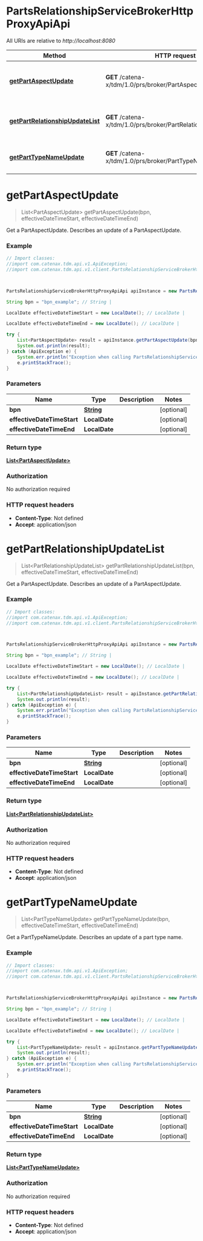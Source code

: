 # PartsRelationshipServiceBrokerHttpProxyApiApi

All URIs are relative to *http://localhost:8080*

Method | HTTP request | Description
------------- | ------------- | -------------
[**getPartAspectUpdate**](PartsRelationshipServiceBrokerHttpProxyApiApi.md#getPartAspectUpdate) | **GET** /catena-x/tdm/1.0/prs/broker/PartAspectUpdate | Get a PartAspectUpdate. Describes an update of a PartAspectUpdate.
[**getPartRelationshipUpdateList**](PartsRelationshipServiceBrokerHttpProxyApiApi.md#getPartRelationshipUpdateList) | **GET** /catena-x/tdm/1.0/prs/broker/PartRelationshipUpdateList | Get a PartAspectUpdate. Describes an update of a PartAspectUpdate.
[**getPartTypeNameUpdate**](PartsRelationshipServiceBrokerHttpProxyApiApi.md#getPartTypeNameUpdate) | **GET** /catena-x/tdm/1.0/prs/broker/PartTypeNameUpdate | Get a PartTypeNameUpdate. Describes an update of a part type name.




<a name="getPartAspectUpdate"></a>
# **getPartAspectUpdate**
> List&lt;PartAspectUpdate&gt; getPartAspectUpdate(bpn, effectiveDateTimeStart, effectiveDateTimeEnd)

Get a PartAspectUpdate. Describes an update of a PartAspectUpdate.

### Example
```java
// Import classes:
//import com.catenax.tdm.api.v1.ApiException;
//import com.catenax.tdm.api.v1.client.PartsRelationshipServiceBrokerHttpProxyApiApi;



PartsRelationshipServiceBrokerHttpProxyApiApi apiInstance = new PartsRelationshipServiceBrokerHttpProxyApiApi();

String bpn = "bpn_example"; // String | 

LocalDate effectiveDateTimeStart = new LocalDate(); // LocalDate | 

LocalDate effectiveDateTimeEnd = new LocalDate(); // LocalDate | 

try {
    List<PartAspectUpdate> result = apiInstance.getPartAspectUpdate(bpn, effectiveDateTimeStart, effectiveDateTimeEnd);
    System.out.println(result);
} catch (ApiException e) {
    System.err.println("Exception when calling PartsRelationshipServiceBrokerHttpProxyApiApi#getPartAspectUpdate");
    e.printStackTrace();
}
```

### Parameters

Name | Type | Description  | Notes
------------- | ------------- | ------------- | -------------
 **bpn** | [**String**](.md)|  | [optional]
 **effectiveDateTimeStart** | **LocalDate**|  | [optional]
 **effectiveDateTimeEnd** | **LocalDate**|  | [optional]


### Return type

[**List&lt;PartAspectUpdate&gt;**](PartAspectUpdate.md)

### Authorization

No authorization required

### HTTP request headers

 - **Content-Type**: Not defined
 - **Accept**: application/json


<a name="getPartRelationshipUpdateList"></a>
# **getPartRelationshipUpdateList**
> List&lt;PartRelationshipUpdateList&gt; getPartRelationshipUpdateList(bpn, effectiveDateTimeStart, effectiveDateTimeEnd)

Get a PartAspectUpdate. Describes an update of a PartAspectUpdate.

### Example
```java
// Import classes:
//import com.catenax.tdm.api.v1.ApiException;
//import com.catenax.tdm.api.v1.client.PartsRelationshipServiceBrokerHttpProxyApiApi;



PartsRelationshipServiceBrokerHttpProxyApiApi apiInstance = new PartsRelationshipServiceBrokerHttpProxyApiApi();

String bpn = "bpn_example"; // String | 

LocalDate effectiveDateTimeStart = new LocalDate(); // LocalDate | 

LocalDate effectiveDateTimeEnd = new LocalDate(); // LocalDate | 

try {
    List<PartRelationshipUpdateList> result = apiInstance.getPartRelationshipUpdateList(bpn, effectiveDateTimeStart, effectiveDateTimeEnd);
    System.out.println(result);
} catch (ApiException e) {
    System.err.println("Exception when calling PartsRelationshipServiceBrokerHttpProxyApiApi#getPartRelationshipUpdateList");
    e.printStackTrace();
}
```

### Parameters

Name | Type | Description  | Notes
------------- | ------------- | ------------- | -------------
 **bpn** | [**String**](.md)|  | [optional]
 **effectiveDateTimeStart** | **LocalDate**|  | [optional]
 **effectiveDateTimeEnd** | **LocalDate**|  | [optional]


### Return type

[**List&lt;PartRelationshipUpdateList&gt;**](PartRelationshipUpdateList.md)

### Authorization

No authorization required

### HTTP request headers

 - **Content-Type**: Not defined
 - **Accept**: application/json


<a name="getPartTypeNameUpdate"></a>
# **getPartTypeNameUpdate**
> List&lt;PartTypeNameUpdate&gt; getPartTypeNameUpdate(bpn, effectiveDateTimeStart, effectiveDateTimeEnd)

Get a PartTypeNameUpdate. Describes an update of a part type name.

### Example
```java
// Import classes:
//import com.catenax.tdm.api.v1.ApiException;
//import com.catenax.tdm.api.v1.client.PartsRelationshipServiceBrokerHttpProxyApiApi;



PartsRelationshipServiceBrokerHttpProxyApiApi apiInstance = new PartsRelationshipServiceBrokerHttpProxyApiApi();

String bpn = "bpn_example"; // String | 

LocalDate effectiveDateTimeStart = new LocalDate(); // LocalDate | 

LocalDate effectiveDateTimeEnd = new LocalDate(); // LocalDate | 

try {
    List<PartTypeNameUpdate> result = apiInstance.getPartTypeNameUpdate(bpn, effectiveDateTimeStart, effectiveDateTimeEnd);
    System.out.println(result);
} catch (ApiException e) {
    System.err.println("Exception when calling PartsRelationshipServiceBrokerHttpProxyApiApi#getPartTypeNameUpdate");
    e.printStackTrace();
}
```

### Parameters

Name | Type | Description  | Notes
------------- | ------------- | ------------- | -------------
 **bpn** | [**String**](.md)|  | [optional]
 **effectiveDateTimeStart** | **LocalDate**|  | [optional]
 **effectiveDateTimeEnd** | **LocalDate**|  | [optional]


### Return type

[**List&lt;PartTypeNameUpdate&gt;**](PartTypeNameUpdate.md)

### Authorization

No authorization required

### HTTP request headers

 - **Content-Type**: Not defined
 - **Accept**: application/json



